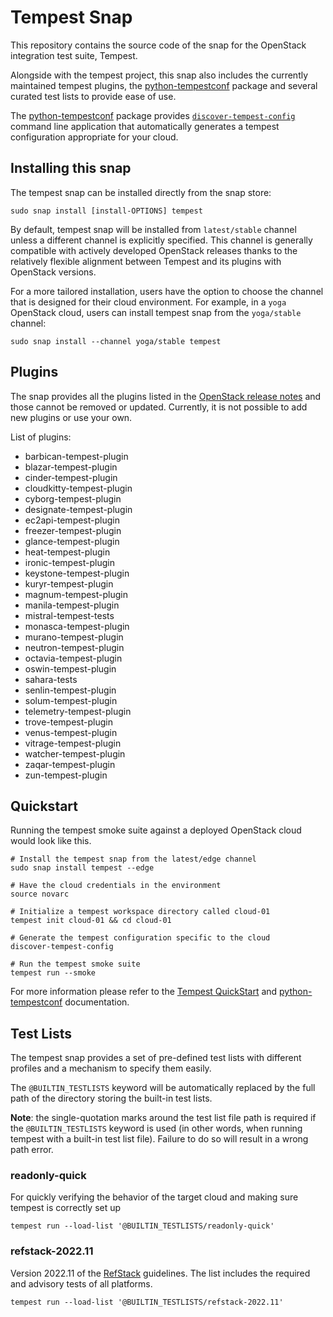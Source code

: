# Tempest Snap

This repository contains the source code of the snap for the OpenStack integration
test suite, Tempest.

Alongside with the tempest project, this snap also includes the currently maintained tempest plugins,
the [python-tempestconf] package and several curated test lists to provide ease of use.

The [python-tempestconf] package provides [`discover-tempest-config`] command line
application that automatically generates a tempest configuration appropriate for your cloud.

## Installing this snap

The tempest snap can be installed directly from the snap store:

    sudo snap install [install-OPTIONS] tempest

By default, tempest snap will be installed from `latest/stable` channel unless a different
channel is explicitly specified. This channel is generally compatible with actively developed
OpenStack releases thanks to the relatively flexible alignment between Tempest and its plugins
with OpenStack versions. 

For a more tailored installation, users have the option to choose the channel that is designed
for their cloud environment. For example, in a `yoga` OpenStack cloud, users can install tempest
snap from the `yoga/stable` channel:

    sudo snap install --channel yoga/stable tempest

## Plugins

The snap provides all the plugins listed in the [OpenStack release notes] and those
cannot be removed or updated. Currently, it is not possible to add new plugins or use
your own.

List of plugins:

- barbican-tempest-plugin
- blazar-tempest-plugin
- cinder-tempest-plugin
- cloudkitty-tempest-plugin
- cyborg-tempest-plugin
- designate-tempest-plugin
- ec2api-tempest-plugin
- freezer-tempest-plugin
- glance-tempest-plugin
- heat-tempest-plugin
- ironic-tempest-plugin
- keystone-tempest-plugin
- kuryr-tempest-plugin
- magnum-tempest-plugin
- manila-tempest-plugin
- mistral-tempest-tests
- monasca-tempest-plugin
- murano-tempest-plugin
- neutron-tempest-plugin
- octavia-tempest-plugin
- oswin-tempest-plugin
- sahara-tests
- senlin-tempest-plugin
- solum-tempest-plugin
- telemetry-tempest-plugin
- trove-tempest-plugin
- venus-tempest-plugin
- vitrage-tempest-plugin
- watcher-tempest-plugin
- zaqar-tempest-plugin
- zun-tempest-plugin


## Quickstart
Running the tempest smoke suite against a deployed OpenStack cloud would look like this.

```
# Install the tempest snap from the latest/edge channel
sudo snap install tempest --edge

# Have the cloud credentials in the environment
source novarc

# Initialize a tempest workspace directory called cloud-01
tempest init cloud-01 && cd cloud-01

# Generate the tempest configuration specific to the cloud
discover-tempest-config

# Run the tempest smoke suite
tempest run --smoke
```
For more information please refer to the [Tempest QuickStart] and [python-tempestconf] documentation.

## Test Lists
The tempest snap provides a set of pre-defined test lists with different profiles
and a mechanism to specify them easily.

The `@BUILTIN_TESTLISTS` keyword will be automatically replaced by the full path
of the directory storing the built-in test lists.

**Note**: the single-quotation marks around the test list file path is required
if the `@BUILTIN_TESTLISTS` keyword is used (in other words, when running tempest
with a built-in test list file). Failure to do so will result in a wrong path
error.

### readonly-quick
For quickly verifying the behavior of the target cloud and making sure tempest
is correctly set up

    tempest run --load-list '@BUILTIN_TESTLISTS/readonly-quick'

### refstack-2022.11
Version 2022.11 of the [RefStack] guidelines.
The list includes the required and advisory tests of all platforms.

    tempest run --load-list '@BUILTIN_TESTLISTS/refstack-2022.11'

[OpenStack release notes]: https://releases.openstack.org/antelope/index.html#tempest-plugins
[python-tempestconf]: https://opendev.org/openinfra/python-tempestconf
[`discover-tempest-config`]: https://docs.opendev.org/openinfra/python-tempestconf/latest/cli/cli_options.html#discover-tempest-config
[Tempest QuickStart]: https://docs.openstack.org/tempest/latest/overview.html#quickstart
[RefStack]: (https://refstack.openstack.org/#/)
